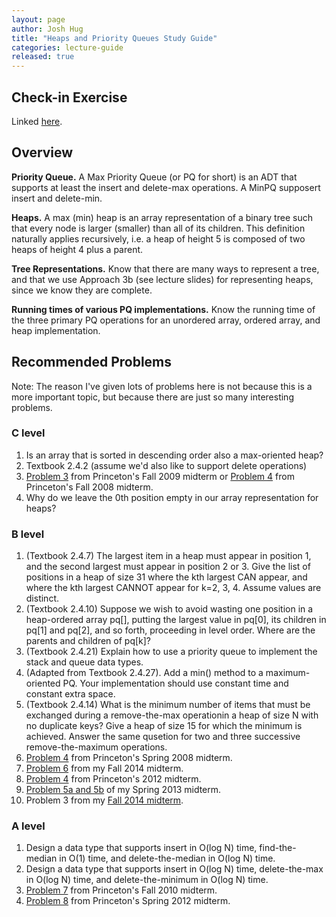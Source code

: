 ```yaml
---
layout: page
author: Josh Hug
title: "Heaps and Priority Queues Study Guide"
categories: lecture-guide
released: true
---
```



## Check-in Exercise
Linked [here](https://forms.gle/tAvQPF52vp143SBS7).

## Overview

**Priority Queue.** A Max Priority Queue (or PQ for short) is an ADT that
supports at least the insert and delete-max operations. A MinPQ supposert insert
and delete-min.

**Heaps.** A max (min) heap is an array representation of a binary tree such
that every node is larger (smaller) than all of its children. This definition
naturally applies recursively, i.e. a heap of height 5 is composed of two heaps
of height 4 plus a parent.

**Tree Representations.** Know that there are many ways to represent a tree, and
that we use Approach 3b (see lecture slides) for representing heaps, since we
know they are complete.

**Running times of various PQ implementations.** Know the running time of the
three primary PQ operations for an unordered array, ordered array, and heap
implementation.

## Recommended Problems

Note: The reason I've given lots of problems here is not because this is a more
important topic, but because there are just so many interesting problems.

### C level

1. Is an array that is sorted in descending order also a max-oriented heap?
2. Textbook 2.4.2 (assume we'd also like to support delete operations)
3. [Problem
   3](http://www.cs.princeton.edu/courses/archive/spring15/cos226/exams/mid-f09.pdf)
   from Princeton's Fall 2009 midterm or [Problem
   4](http://www.cs.princeton.edu/courses/archive/spring15/cos226/exams/mid-f08.pdf)
   from Princeton's Fall 2008 midterm.
4. Why do we leave the 0th position empty in our array representation for heaps?

### B level

1. (Textbook 2.4.7) The largest item in a heap must appear in position 1, and
   the second largest must appear in position 2 or 3. Give the list of positions
   in a heap of size 31 where the kth largest CAN appear, and where the kth
   largest CANNOT appear for k=2, 3, 4. Assume values are distinct.
2. (Textbook 2.4.10) Suppose we wish to avoid wasting one position in a
   heap-ordered array pq[], putting the largest value in pq[0], its children in
   pq[1] and pq[2], and so forth, proceeding in level order. Where are the
   parents and children of pq[k]?
3. (Textbook 2.4.21) Explain how to use a priority queue to implement the stack
   and queue data types.
4. (Adapted from Textbook 2.4.27). Add a min() method to a maximum-oriented PQ.
   Your implementation should use constant time and constant extra space.
5. (Textbook 2.4.14) What is the minimum number of items that must be exchanged
   during a remove-the-max operationin a heap of size N with no duplicate keys?
   Give a heap of size 15 for which the minimum is achieved. Answer the same
   qusetion for two and three successive remove-the-maximum operations.
6. [Problem 4](http://www.cs.princeton.edu/courses/archive/spring15/cos226/exams/mid-s08.pdf) from Princeton's Spring 2008 midterm.
7. [Problem 6](https://d1b10bmlvqabco.cloudfront.net/attach/hx9h4t96ea8qv/h32s1vxe6mb5o0/i7vkubmrxjn0/fa14_mt2.pdf) from my Fall 2014 midterm.
8. [Problem 4](http://www.cs.princeton.edu/courses/archive/spring15/cos226/exams/mid-f12.pdf) from Princeton's 2012 midterm.
9. [Problem 5a and 5b](http://www.cs.princeton.edu/courses/archive/spring15/cos226/exams/mid-s13.pdf) of my Spring 2013 midterm.
10. Problem 3 from my [Fall 2014 midterm](http://berkeley-cs61b.github.io/public_html/materials/exams/fin-f14.pdf).

### A level

1. Design a data type that supports insert in O(log N) time, find-the-median in
   O(1) time, and delete-the-median in O(log N) time.
2. Design a data type that supports insert in O(log N) time, delete-the-max in
   O(log N) time, and delete-the-minimum in O(log N) time.
3. [Problem 7](http://www.cs.princeton.edu/courses/archive/spring15/cos226/exams/mid-f10.pdf) from Princeton's Fall 2010 midterm.
4. [Problem 8](http://www.cs.princeton.edu/courses/archive/spring15/cos226/exams/mid-s12.pdf) from Princeton's Spring 2012 midterm.
